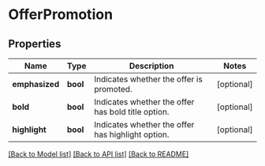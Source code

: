 # OfferPromotion

## Properties
Name | Type | Description | Notes
------------ | ------------- | ------------- | -------------
**emphasized** | **bool** | Indicates whether the offer is promoted. | [optional] 
**bold** | **bool** | Indicates whether the offer has bold title option. | [optional] 
**highlight** | **bool** | Indicates whether the offer has highlight option. | [optional] 

[[Back to Model list]](../../README.md#documentation-for-models) [[Back to API list]](../../README.md#documentation-for-api-endpoints) [[Back to README]](../../README.md)

